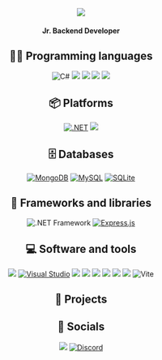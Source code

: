 <p align="center">
    <img src="https://readme-typing-svg.herokuapp.com?color=%23F77431&center=true&vCenter=true&height=20&lines=Hey+%F0%9F%91%8B%2C+I'm+FrankkC!" />
</p>
<h4 align="center">Jr. Backend Developer</h4>
<h2 align="center">👨‍💻 Programming languages</h2>
<p align="center">
    <img src="https://img.shields.io/badge/C%23-%23239120.svg?style=for-the-badge&amp;logo=c-sharp&amp;logoColor=white" alt="C#">
    <img src="https://img.shields.io/badge/typescript-%23007ACC.svg?style=for-the-badge&logo=typescript&logoColor=white" />
    <img src="https://img.shields.io/badge/javascript-%23323330.svg?style=for-the-badge&logo=javascript&logoColor=%23F7DF1E" />
    <img src="https://img.shields.io/badge/c++-%2300599C.svg?style=for-the-badge&logo=c%2B%2B&logoColor=white" />
    <img src="https://img.shields.io/badge/html5-%23E34F26.svg?style=for-the-badge&logo=html5&logoColor=white" />
</p>
<h2 align="center">📦 Platforms</h2>
<p align="center">
        <a href="https://dotnet.microsoft.com/" target="_new"><img src="https://img.shields.io/badge/.NET-%235C2D91.svg?style=for-the-badge&amp;logo=.NET&amp;logoColor=white" alt=".NET"></a>
    <img src="https://img.shields.io/badge/node.js-6DA55F?style=for-the-badge&logo=node.js&logoColor=white" />
</p>
<h2 align="center">🗄️ Databases</h2>
<p align="center">
    <a href="https://www.mongodb.com/" target="_new"><img src="https://img.shields.io/badge/MongoDB-%234ea94b.svg?style=for-the-badge&amp;logo=MongoDB&amp;logoColor=white" alt="MongoDB"></a>
    <a href="https://www.mysql.com/" target="_new"><img src="https://img.shields.io/badge/MySQL-%2300f.svg?style=for-the-badge&amp;logo=MySQL&amp;logoColor=white" alt="MySQL"></a>
    <a href="https://www.sqlite.org/" target="_new"><img src="https://img.shields.io/badge/SQLite-%2307405e.svg?style=for-the-badge&amp;logo=sqlite&amp;logoColor=white" alt="SQLite"></a>
</p>
<h2 align="center">🧰 Frameworks and libraries</h2>
<p align="center">
    <img src="https://img.shields.io/badge/.NET%20Framework-%235C2D91.svg?style=for-the-badge&amp;logo=.NET&amp;logoColor=white" alt=".NET Framework">
    <a href="https://expressjs.com/" target="_new"><img src="https://img.shields.io/badge/Express.js-%23000000.svg?style=for-the-badge&amp;logo=express&amp;logoColor=white" alt="Express.js"></a>
</p>
<h2 align="center">💻 Software and tools</h2>
<p align="center">
    <img src="https://img.shields.io/badge/Visual%20Studio%20Code-0078d7.svg?style=for-the-badge&logo=visual-studio-code&logoColor=white" />
    <a href="https://visualstudio.microsoft.com/" target="_new"><img src="https://img.shields.io/badge/Visual%20Studio-%235C2D91.svg?style=for-the-badge&amp;logo=visual-studio&amp;logoColor=white" alt="Visual Studio"></a>
    <img src="https://img.shields.io/badge/Postman-FF6C37?style=for-the-badge&logo=postman&logoColor=white" />
    <img src="https://img.shields.io/badge/git-%23F05033.svg?style=for-the-badge&logo=git&logoColor=white" />
    <img src="https://img.shields.io/badge/webpack-%238DD6F9.svg?style=for-the-badge&logo=webpack&logoColor=black" />
    <img src="https://img.shields.io/badge/NPM-%23000000.svg?style=for-the-badge&logo=npm&logoColor=white" />
    <img src="https://img.shields.io/badge/docker-%230db7ed.svg?style=for-the-badge&logo=docker&logoColor=white" />
    <img src="https://img.shields.io/badge/prettier-%23F7B93E.svg?&style=for-the-badge&logo=prettier&logoColor=black" />
    <img src="https://img.shields.io/badge/Vite-%23333333.svg?style=for-the-badge&amp;logo=vite&amp;logoColor=white" alt="Vite">
</p>

<h2 align="center">🚀 Projects</h2>
<h2 align="center">🤝 Socials</h2>
<p align="center">
    <a href="https://t.me/frankkc24"><img src="https://img.shields.io/badge/Telegram-2CA5E0?style=for-the-badge&logo=telegram&logoColor=white" /></a>
    <a href="https://discord.com/users/795359213102694410" target="_new"><img src="https://img.shields.io/badge/Discord-%237289DA.svg?style=for-the-badge&amp;logo=discord&amp;logoColor=white" alt="Discord"></a>
</p>
